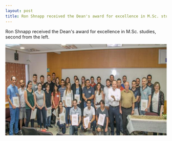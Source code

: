 ```yaml
---
layout: post
title: Ron Shnapp received the Dean's award for excellence in M.Sc. studies
---
```


Ron Shnapp received the Dean's award for excellence in M.Sc. studies, second from the left.

![Ron Shnapp Award](./images/IS_29-5-16_293.jpg)